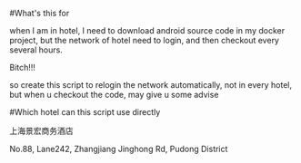 #What's this for

when I am in hotel, I need to download android source code in my docker project, but the network of hotel need to login, and then checkout every several hours.

Bitch!!!

so create this script to relogin the network automatically, not in every hotel, but when u checkout the code, may give u some advise

#Which hotel can this script use directly

上海景宏商务酒店

No.88, Lane242, Zhangjiang Jinghong Rd, Pudong District